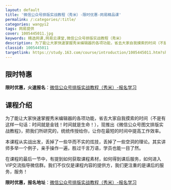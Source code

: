 ```yaml
---
layout: default
title: '微信公众号排版实战教程（秀米）-限时优惠-网易精品课'
permalink: /:categories/:title/
categories: wangyi2
tags: 网易提供
cover: 1005445011.jpg
keywords: 精选网课,网易云课堂,微信公众号排版实战教程（秀米）
description: 为了能让大家快速掌握秀米编辑器的各项功能，省去大家自我摸索的时间（不是有这样一句话：时间就是金钱！时间就是生命！），现推
classid: 1005445011
targetlink: https://study.163.com/course/introduction/1005445011.htm?share=1&shareId=1025206652&utm_campaign=share&utm_medium=iphoneShare&utm_source=&utm_u=1025206652
---
```


## 限时特惠

**限时优惠，火速报名**：[微信公众号排版实战教程（秀米）-报名学习](https://study.163.com/course/introduction/1005445011.htm?share=1&shareId=1025206652&utm_campaign=share&utm_medium=iphoneShare&utm_source=&utm_u=1025206652)

## 课程介绍

为了能让大家快速掌握秀米编辑器的各项功能，省去大家自我摸索的时间（不是有这样一句话：时间就是金钱！时间就是生命！），现推出《微信公众号图文排版实战教程》，把我们所研究的，统统传授给你，让你在最短的时间中提高工作效率。



本课程从实战出发，丢掉了一些华而不实的炫技，丢掉了一些空洞的理论。其实讲师多举一个例子，亲手操作一遍，胜过千言万语，学员也能一目了然。



在课程的最后一节中，有提到如何获取课程素材，如何得到课后服务，如何进入VIP交流指导微信群。我们不仅仅是课程内容的提供方，我们更注重的是课后的服务，服务！

**限时优惠，报名地址**：[微信公众号排版实战教程（秀米）-报名学习](https://study.163.com/course/introduction/1005445011.htm?share=1&shareId=1025206652&utm_campaign=share&utm_medium=iphoneShare&utm_source=&utm_u=1025206652)

